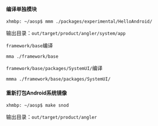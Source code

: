 #### 编译单独模块

```shell
xhmbp: ~/aosp$ mmm ./packages/experimental/HelloAndroid/
```

输出目录：`out/target/product/angler/system/app`

`framework/base`编译

```shell
mma ./framework/base
```

`framework/base/packages/SystemUI/`编译

```shell
mmma ./framework/base/packages/SystemUI/
```





#### 重新打包Android系统镜像

```shell
xhmbp: ~/aosp$ make snod
```

输出目录：`out/target/product/angler`





